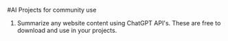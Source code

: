 #AI Projects for community use

1. Summarize any website content using ChatGPT API's. These are free to download and use in your projects.

